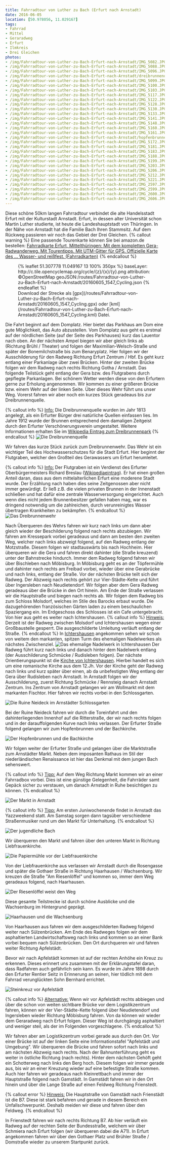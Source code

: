 ```yaml
---
title: Fahrradtour von Luther zu Bach (Erfurt nach Arnstadt)
date: 2016-06-05
location: [50.978056, 11.029167]
tags:
- Fahrrad
- Mittel
- Geraradweg
- Erfurt
- Ilmkreis
- Drei Gleichen
photos:               
- /img/Fahrradtour-von-Luther-zu-Bach-Erfurt-nach-Arnstadt/IMG_5082.JPG
- /img/Fahrradtour-von-Luther-zu-Bach-Erfurt-nach-Arnstadt/IMG_5088.JPG
- /img/Fahrradtour-von-Luther-zu-Bach-Erfurt-nach-Arnstadt/IMG_5096.JPG
- /img/Fahrradtour-von-Luther-zu-Bach-Erfurt-nach-Arnstadt/dreibrunnenquelle.jpg
- /img/Fahrradtour-von-Luther-zu-Bach-Erfurt-nach-Arnstadt/IMG_5099.JPG
- /img/Fahrradtour-von-Luther-zu-Bach-Erfurt-nach-Arnstadt/IMG_5100.JPG
- /img/Fahrradtour-von-Luther-zu-Bach-Erfurt-nach-Arnstadt/IMG_5103.JPG
- /img/Fahrradtour-von-Luther-zu-Bach-Erfurt-nach-Arnstadt/IMG_5117.JPG
- /img/Fahrradtour-von-Luther-zu-Bach-Erfurt-nach-Arnstadt/IMG_5122.JPG
- /img/Fahrradtour-von-Luther-zu-Bach-Erfurt-nach-Arnstadt/IMG_5128.JPG
- /img/Fahrradtour-von-Luther-zu-Bach-Erfurt-nach-Arnstadt/IMG_5130.JPG
- /img/Fahrradtour-von-Luther-zu-Bach-Erfurt-nach-Arnstadt/IMG_5133.JPG
- /img/Fahrradtour-von-Luther-zu-Bach-Erfurt-nach-Arnstadt/IMG_5141.JPG
- /img/Fahrradtour-von-Luther-zu-Bach-Erfurt-nach-Arnstadt/IMG_5148.JPG
- /img/Fahrradtour-von-Luther-zu-Bach-Erfurt-nach-Arnstadt/IMG_5160.JPG
- /img/Fahrradtour-von-Luther-zu-Bach-Erfurt-nach-Arnstadt/IMG_5161.JPG
- /img/Fahrradtour-von-Luther-zu-Bach-Erfurt-nach-Arnstadt/hopfenbrunnen_bachkirche.jpg
- /img/Fahrradtour-von-Luther-zu-Bach-Erfurt-nach-Arnstadt/IMG_5172.JPG
- /img/Fahrradtour-von-Luther-zu-Bach-Erfurt-nach-Arnstadt/IMG_5181.JPG
- /img/Fahrradtour-von-Luther-zu-Bach-Erfurt-nach-Arnstadt/IMG_5183.JPG
- /img/Fahrradtour-von-Luther-zu-Bach-Erfurt-nach-Arnstadt/IMG_5188.JPG
- /img/Fahrradtour-von-Luther-zu-Bach-Erfurt-nach-Arnstadt/IMG_5199.JPG
- /img/Fahrradtour-von-Luther-zu-Bach-Erfurt-nach-Arnstadt/IMG_5203.JPG
- /img/Fahrradtour-von-Luther-zu-Bach-Erfurt-nach-Arnstadt/IMG_5206.JPG
- /img/Fahrradtour-von-Luther-zu-Bach-Erfurt-nach-Arnstadt/IMG_5212.JPG
- /img/Fahrradtour-von-Luther-zu-Bach-Erfurt-nach-Arnstadt/IMG_5221.JPG
- /img/Fahrradtour-von-Luther-zu-Bach-Erfurt-nach-Arnstadt/IMG_2597.JPG
- /img/Fahrradtour-von-Luther-zu-Bach-Erfurt-nach-Arnstadt/IMG_2599.JPG
- /img/Fahrradtour-von-Luther-zu-Bach-Erfurt-nach-Arnstadt/IMG_2600.JPG
- /img/Fahrradtour-von-Luther-zu-Bach-Erfurt-nach-Arnstadt/IMG_2606.JPG
---
```

Diese schöne 50km langen Fahrradtour verbindet die alte Handelsstadt Erfurt mit der Kulturstadt Arnstadt. Erfurt, in dessen alter Universität schon Martin Luther studierte, ist heute die Landeshauptstadt von Thüringen. In der Nähe von Arnstadt hat die Familie Bach Ihren Stammsitz. Auf dem Rückweg passieren wir noch das Gebiet der Drei Gleichen.
{% callout warning %}
Eine passende Tourenkarte können Sie bei amazon.de bestellen:
<a rel="nofollow" href="http://www.amazon.de/gp/product/3866360800/ref=as_li_tl?ie=UTF8&camp=1638&creative=19454&creativeASIN=3866360800&linkCode=as2&tag=thueringergip-21">Fahrradkarte Erfurt, Mittelthüringen: Mit dem kompletten Gera-Radwanderweg. Mit Tourentipps. Mit UTM-Gitter für GPS. Offizielle Karte des ... Wasser- und reißfest. (Fahrradkarten)</a><img src="http://ir-de.amazon-adsystem.com/e/ir?t=thueringergip-21&l=as2&o=3&a=3866360800" width="1" height="1" border="0" alt="" style="border:none !important; margin:0px !important;" />
{% endcallout %}
<figure>
{% leaflet 51.307778 11.049167 13 100% 350px %}
baseLayer: http://c.tile.opencyclemap.org/cycle/{z}/{x}/{y}.png
attribution: ©OpenStreetMap
geoJSON:/routes/Fahrradtour-von-Luther-zu-Bach-Erfurt-nach-Arnstadt/20160605_1547_Cycling.json
{% endleaflet %}
<figcaption>Download der Strecke als [gpx](/routes/Fahrradtour-von-Luther-zu-Bach-Erfurt-nach-Arnstadt/20160605_1547_Cycling.gpx) oder [kml](/routes/Fahrradtour-von-Luther-zu-Bach-Erfurt-nach-Arnstadt/20160605_1547_Cycling.kml) Datei.</figcaption>
</figure>
<!-- more -->
Die Fahrt beginnt auf dem Domplatz. Hier bietet das Parkhaus am Dom eine gute Möglichkeit, das Auto abzustellen. Vom Domplatz aus geht es erstmal auf der nördlichen Seite (auf der Seite des Parkhauses) kurz das Lauentor nach oben. An der nächsten Ampel biegen wir aber gleich links ab (Richtung Brühl / Theater) und folgen der Maximilian-Welsch-Straße und später der Bonemilchstraße bis zum Benaryplatz. Hier folgen wir der Ausschilderung für den Radweg Richtung Erfurt Zentrum / Hbf. Es geht kurz entlang einer Parkanlage über zwei Brücken. Hinter der zweiten Brücke folgen wir dem Radweg nach rechts Richtung Gotha / Arnstadt. Das folgende Teilstück geht entlang der Gera bzw. des Flutgrabens durch gepflegte Parkanlagen. Bei schönem Wetter werden diese von den Erfurtern gerne zur Erholung angenommen. Wir kommen zu einer größeren Brücke bzw. einem Wehr auf der linken Seite. Über dieses Wehr führt uns unser Weg. Vorerst fahren wir aber noch ein kurzes Stück geradeaus bis zur Dreibrunnenquelle.

{% callout info %}
<u>Info:</u> Die Dreibrunnenquelle wurden im Jahr 1813 angelegt, als ein Erfurter Bürger drei natürliche Quellen einfassen lies. Im Jahre 1912 wurde der Brunnen entsprechend dem damaligen Zeitgeist durch den Erfurter Verschönerungsverein umgestaltet.
Weitere Informationen erhalten Sie im [Wikipedia Eintrag zum Dreibrunnenpark](https://de.wikipedia.org/wiki/Dreienbrunnenpark)
{% endcallout %}
![Die Dreibrunnenquelle](/img/Fahrradtour-von-Luther-zu-Bach-Erfurt-nach-Arnstadt/dreibrunnenquelle.jpg
 "Die Dreibrunnenquelle")

Wir fahren das kurze Stück zurück zum Dreibrunnenwehr. Das Wehr ist ein wichtiger Teil des Hochwasserschutzes für die Stadt Erfurt. Hier beginnt der Flutgraben, welcher den Großteil des Gerawassers um Erfurt herumleitet.

{% callout info %}
<u>Info:</u> Der Flutgraben ist ein Verdienst des Erfurter Oberbürgermeisters Richard Breslau ([Wikipediaeintrag](https://de.wikipedia.org/wiki/Richard_Breslau)). Er hat einen großen Anteil daran, dass aus dem mittelalterlichen Erfurt eine moderene Stadt wurde. Der Erzählung nach haben dies seine Zeitgenossen aber nicht immer gewürdigt. Er ließ z.B. die vielen privaten Brunnen in der Innenstadt schließen und hat dafür eine zentrale Wasserversorgung eingerichtet.  Auch wenn dies nicht jedem Brunnenbesitzer gefallen haben mag, war es dringend notwendig um die zahlreichen, durch verunreinigtes Wasser übertragen Krankheiten zu bekämpfen.
{% endcallout %}
![Das Dreibrunnenwehr](/img/Fahrradtour-von-Luther-zu-Bach-Erfurt-nach-Arnstadt/IMG_5096.JPG "Das Dreibrunnenwehr")

Nach Überqueren des Wehrs fahren wir kurz nach links um dann aber gleich wieder der Beschilderung folgend nach rechts abzubiegen. Wir fahren am Kressepark vorbei geradeaus und dann am besten den zweiten Weg, welcher nach links abzweigt folgend, auf den Radweg entlang der Motzstraße. Diesem folgen wir stadtauswärts bis nach Hochheim. Hier überqueren wir die Gera und fahren direkt dahinter (die Straße kreuzend) unter der Bahnstrecke hindurch. Immer dem Radweg folgend fahren wir über Bischleben nach Möbisburg. In Möbisburg geht es an der Töpfermühle und dahinter nach rechts am Freibad vorbei, wieder über eine Gerabrücke und nach links, entlang der Straße. Vor der nächsten Brücke teilt sich der Radweg. Der Abzweig nach rechts gehört zur Vier-Städte-Kette und führt über Ingersleben nach Neudietendorf. Wir folgen aber dem Gera Radweg geradeaus über die Brücke in den Ort hinein. Am Ende der Straße verlassen wir die Hauptstraße und biegen nach rechts ab. Wir folgen dem Radweg bis zum Schloss Molsdorf, welches im Stile des Barocks erbaut wurde. Die dazugehörenden französischen Gärten laden zu einem beschaulichen Spaziergang ein. Im Erdgeschoss des Schlosses ist ein Cafe untergebracht. Von hier aus geht es weiter nach Ichtershausen.
{% callout info %}
<u>Hinweis:</u> Derzeit ist der Radweg zwischen Molsdorf und Ichtershausen wegen einer Großbaustelle gesperrt. Die ausgeschilderte Umleitung verläuft entlang der Straße.
{% endcallout %}
In [Ichtershausen](https://de.wikipedia.org/wiki/Ichtershausen) angekommen sehen wir schon von weitem den markanten, spitzen Turm des ehemaligen Nadelwerkes als nächstes Zwischenziel.
![Das ehemalige Nadelwerk in Ichtershausen](/img/Fahrradtour-von-Luther-zu-Bach-Erfurt-nach-Arnstadt/IMG_5122.JPG "Das ehemalige Nadelwerk in Ichtershausen")
Der Radweg führt kurz nach links und danach hinter dem Nadelwerk entlang (der Ausschilderung Schmücke / Rudisleben folgen). Der nächste Orientierungspunkt ist die [Kirche von Ichtershausen](https://de.wikipedia.org/wiki/Klosterkirche_Ichtershausen). Hierbei handelt es sich um eine romanische Kirche aus dem 12.Jh. Vor der Kirche geht der Radweg nach links und kurz später über einen, ab da unbefestigten Weg entlang der Gera über Rudisleben nach Arnstadt. In Arnstadt folgen wir der Ausschilderung, zuerst Richtung Schmücke / Rennsteig danach Arnstadt Zentrum. Ins Zentrum von Arnstadt gelangen wir am Wollmarkt mit dem markanten Fischtor. Hier fahren wir rechts vorbei in den Schlossgarten.

![Die Ruine Neideck im Arnstädter Schlossgarten](/img/Fahrradtour-von-Luther-zu-Bach-Erfurt-nach-Arnstadt/ruine_neideck.jpg
  "Die Ruine Neideck im Arnstädter Schlossgarten")

Bei der Ruine Neideck fahren wir durch die Toreinfahrt und den dahinterliegenden Innenhof auf die Ritterstraße, der wir nach rechts folgen und in der darauffolgenden Kurve nach links verlassen. Der Erfurter Straße folgend gelangen wir zum Hopfenbrunnen und der Bachkirche.

![Der Hopfenbrunnen und die Bachkirche](/img/Fahrradtour-von-Luther-zu-Bach-Erfurt-nach-Arnstadt/hopfenbrunnen_bachkirche.jpg "Der Hopfenbrunnen und die Bachkirche")

Wir folgen weiter der Erfurter Straße und gelangen über die Marktstraße zum Arnstädter Markt. Neben dem imposanten Rathaus im Stil der niederländischen Renaissance ist hier das Denkmal mit dem jungen Bach sehenswert.

{% callout info %}
<u>Tipp:</u> Auf dem Weg Richtung Markt kommen wir an einer Fahrradbox vorbei. Dies ist eine günstige Gelegenheit, die Fahrräder samt Gepäck sicher zu verstauen, um danach Arnstadt in Ruhe besichtigen zu können.
{% endcallout %}

![Der Markt in Arnstadt](/img/Fahrradtour-von-Luther-zu-Bach-Erfurt-nach-Arnstadt/markt.jpg "Der Markt in Arnstadt")

{% callout info %}
<u>Tipp:</u> Am ersten Juniwochenende findet in Arnstadt das Yazzweekend statt. Am Samstag sorgen dann tagsüber verschiedene Straßenmusiker rund um den Markt für Unterhaltung.
{% endcallout %}

![Der jugendliche Bach](/img/Fahrradtour-von-Luther-zu-Bach-Erfurt-nach-Arnstadt/IMG_5181.JPG "Der jugendliche Bach, dargestellt auf dem Arnstädter Markt")

Wir überqueren den Markt und fahren über den unteren Markt in Richtung Liebfrauenkirche.

![Die Papiermühle vor der Liebfrauenkirche](/img/Fahrradtour-von-Luther-zu-Bach-Erfurt-nach-Arnstadt/IMG_5188.JPG "Die Papiermühle vor der Liebfrauenkirche")

Von der Liebfrauenkirche aus verlassen wir Arnstadt durch die Rosengasse und später die Gothaer Straße in Richtung Haarhausen / Wachsenburg. Wir kreuzen die Straße "Am Riesenlöffel" und kommen so, immer dem Weg geradeaus folgend, nach Haarhausen.

![Der Riesenlöffel weist den Weg](/img/Fahrradtour-von-Luther-zu-Bach-Erfurt-nach-Arnstadt/IMG_5206.JPG "Bildstock Riesenlöffel")

Diese gesamte Teilstrecke ist durch schöne Ausblicke und die Wachsenburg im Hintergrund geprägt.

![Haarhausen und die Wachsenburg](/img/Fahrradtour-von-Luther-zu-Bach-Erfurt-nach-Arnstadt/haarhausen.jpg "Haarhausen und die Wachsenburg")

Von Haarhausen aus fahren wir dem ausgeschilderten Radweg folgend weiter nach Sülzenbrücken. Am Ende des Radweges folgen wir dem asphaltierten Landwirtschaftsweg nach links und kommen so an einer Bank vorbei bequem nach Sülzenbrücken. Den Ort durchqueren wir und fahren weiter Richtung Apfelstädt.  

Bevor wir nach Apfelstädt kommen ist auf der rechten Anhöhe ein Kreuz zu erkennen. Dieses erinnert uns zusammen mit der Erklärungstafel daran, dass Radfahren auch gefährlich sein kann. Es wurde im Jahre 1898 durch den Erfurter Rentier Seitz in Erinnerung an seinen, hier tödlich mit dem Fahrrad verunglückten Sohn Bernhard errichtet.

![Steinkreuz vor Apfelstädt](/img/Fahrradtour-von-Luther-zu-Bach-Erfurt-nach-Arnstadt/IMG_2599.JPG "Steinkreuz vor Apfelstädt")

{% callout info %}
<u>Alternative:</u> Wenn wir vor Apfelstädt rechts abbiegen und über die schon von weiten sichtbare Brücke vor dem Logistikzentrum fahren, können wir der Vier-Städte-Kette folgend über Neudietendorf und Ingersleben wieder Richtung Möbisburg fahren. Von da können wir wieder dem Geraradweg nach Erfurt folgen. Dieser Weg ist durchgängig asphaltiert und weniger steil, als der im Folgenden vorgeschlagene.
{% endcallout %}

Wir fahren aber am Logistikzentrum vorbei gerade aus durch den Ort. Vor einer Brücke ist auf der linken Seite eine Informationstafel "Apfelstädt und Umgebung". Wir überqueren die Brücke und fahren sofort nach links und am nächsten Abzweig nach rechts. Nach der Bahnunterführung geht es weiter in östliche Richtung (nach rechts). Hinter dem nächsten Gehöft geht ein Schotterweg nach links den Berg hoch. Diesem folgen wir immer gerade aus, bis wir an einer Kreuzung wieder auf eine befestigte Straße kommen. Auch hier fahren wir geradeaus nach Kleinrettbach und immer der Hauptstraße folgend nach Gamstädt. In Gamstädt fahren wir in den Ort hinein und über die Lange Straße auf einen Feldweg Richtung Frienstedt.

{% callout error %}
<u>Hinweis:</u> Die Hauptstraße von Gamstädt nach Frienstädt ist die B7. Diese ist stark befahren und gerade in diesem Bereich ein Unfallschwerpunkt. Deshalb meiden wir diese und fahren über den Feldweg.
{% endcallout %}

In Frienstedt fahren wir nach rechts Richtung B7. Ab hier verläuft ein Radweg auf der rechten Seite der Bundesstraße, welchem wir über Schmiera nach Erfurt folgen (wir überqueren dabei die A71). In Erfurt angekommen fahren wir über den Gothaer Platz und Brühler Straße / Domstraße wieder zu unserem Startpunkt zurück.
